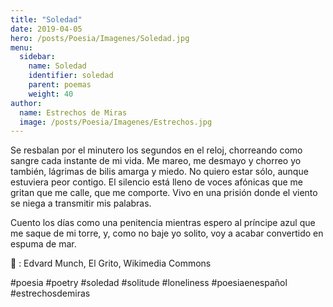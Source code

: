 ```yaml
---
title: "Soledad"
date: 2019-04-05
hero: /posts/Poesia/Imagenes/Soledad.jpg
menu:
  sidebar:
    name: Soledad
    identifier: soledad
    parent: poemas
    weight: 40
author:
  name: Estrechos de Miras
  image: /posts/Poesia/Imagenes/Estrechos.jpg
---
```


Se resbalan por el minutero los segundos en el reloj, chorreando como sangre cada instante de mi vida. Me mareo, me desmayo y chorreo yo también, lágrimas de bilis amarga y miedo. No quiero estar sólo, aunque estuviera peor contigo. El silencio está lleno de voces afónicas que me gritan que me calle, que me comporte. Vivo en una prisión donde el viento se niega a transmitir mis palabras.

Cuento los días como una penitencia mientras espero al príncipe azul que me saque de mi torre, y, como no baje yo solito, voy a acabar convertido en espuma de mar.

 📸 :  Edvard Munch, El Grito, Wikimedia Commons

#poesia #poetry #soledad #solitude #loneliness #poesiaenespañol
#estrechosdemiras
